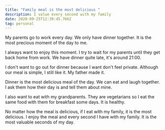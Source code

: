 ```yaml
---
title: "Family meal is the most delicious "
description: I value every second with my family
date: 2020-09-25T12:39:45.766Z
tag: personal
---
```

My parents go to work every day. We only have dinner together. It is the most precious moment of the day to me.

I always want to enjoy this moment. I try to wait for my parents until they get back home from work. We have dinner quite late, it's around 21:00.

I don't want to go out for dinner because I want don't feel private. Although our meal is simple, I still like it. My father made it. 

Dinner is the most delicious meal of the day. We can eat and laugh together. I ask them how their day is and tell them about mine.

I also want to eat with my grandparents. They are vegetarians so I eat the same food with them for breakfast some days. It is healthy.

No matter how the meal is delicious, if I eat with my family, it is the most delicious. I enjoy the meal and every second I have with my family. It is the most valuable seconds of my day.